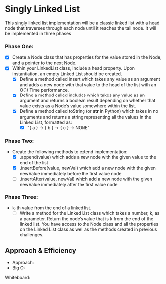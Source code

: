 # Singly Linked List
This singly linked list implementation will be a classic linked list with a head node that traverses through each node until it reaches the tail node. It will be implemented in three phases

### Phase One:
- [x] Create a Node class that has properties for the value stored in the Node, and a pointer to the next Node.
- [x] Within your LinkedList class, include a head property. Upon instantiation, an empty Linked List should be created.
  - [x] Define a method called insert which takes any value as an argument and adds a new node with that value to the head of the list with an O(1) Time performance.
  - [x] Define a method called includes which takes any value as an argument and returns a boolean result depending on whether that value exists as a Node’s value somewhere within the list.
  - [x] Define a method called toString (or __str__ in Python) which takes in no arguments and returns a string representing all the values in the Linked List, formatted as:
    - [x] "{ a } -> { b } -> { c } -> NONE"

### Phase Two:
- Create the following methods to extend implementation:
  - [x] .append(value) which adds a new node with the given value to the end of the list
  - [x] .insertBefore(value, newVal) which add a new node with the given newValue immediately before the first value node
  - [ ] .insertAfter(value, newVal) which add a new node with the given newValue immediately after the first value node

### Phase Three:
- k-th value from the end of a linked list.
  - [ ] Write a method for the Linked List class which takes a number, k, as a parameter. Return the node’s value that is k from the end of the linked list. You have access to the Node class and all the properties on the Linked List class as well as the methods created in previous challenges.

## Approach & Efficiency
- Approach:
- Big O:

Whiteboard:
